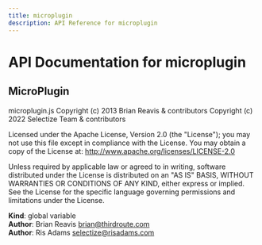 ```yaml
---
title: microplugin
description: API Reference for microplugin
---
```

# API Documentation for microplugin
<a name="MicroPlugin"></a>

## MicroPlugin
microplugin.js
Copyright (c) 2013 Brian Reavis & contributors
Copyright (c) 2022 Selectize Team & contributors

Licensed under the Apache License, Version 2.0 (the "License"); you may not use this
file except in compliance with the License. You may obtain a copy of the License at:
http://www.apache.org/licenses/LICENSE-2.0

Unless required by applicable law or agreed to in writing, software distributed under
the License is distributed on an "AS IS" BASIS, WITHOUT WARRANTIES OR CONDITIONS OF
ANY KIND, either express or implied. See the License for the specific language
governing permissions and limitations under the License.

**Kind**: global variable  
**Author**: Brian Reavis <brian@thirdroute.com>  
**Author**: Ris Adams <selectize@risadams.com>  
